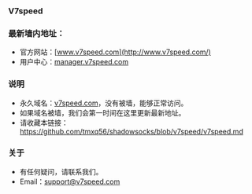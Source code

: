 ### V7speed
### 最新墙内地址：
- 官方网站：[www.v7speed.com](http://www.v7speed.com/)
- 用户中心：[manager.v7speed.com](http://manager.v7speed.com/)
### 说明
- 永久域名：[v7speed.com](http://v7speed.com/)，没有被墙，能够正常访问。
- 如果域名被墙，我们会第一时间在这里更新最新地址。
- 请收藏本链接：<https://github.com/tmxq56/shadowsocks/blob/v7speed/v7speed.md>
### 关于
- 有任何疑问，请联系我们。
- Email：support@v7speed.com
